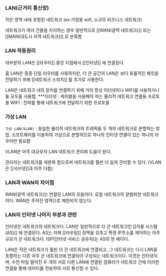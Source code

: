 ### LAN(근거리 통신망)

작은 영역 내에 포함된 네트워크 (ex:가정용 wifi, 소규모 비즈니스 네트워크)

네트워크가 여러 건물을 차지하는 경우 일반적으로 [[WAN(광역 네트워크)]] 또는 [[MAN(대도시 지역 네트워크)]] 로 분류함

### LAN 작동원리

대부분의 LAN은 [[라우터]] 중앙 지점에서 [[인터넷]] 에 연결된다. 

홈 LAN은 종종 단일 라우터를 사용하지만, 더 큰 공간의 LAN은 보다 효율적인 패킷을 전달하기 위해 [[네트워크 스위치]] 를 추가로 사용한다.

LAN은 네트워크 내의 장치를 연결하기 위해 거의 항상 이더넷이나 WIFI를 사용하거나 둘 모두를 사용함.
***이더넷 : 케이블을 사용해야 하는 물리적 네트워크 연결용 프로토콜 
WIFI : 전파를 통해 네트워크에 전달하기 위한 프로토콜 

### 가상 LAN

`가상 LAN(VLAN)` : 동일한 물리적 네트워크의 트레픽을 두 개의 네트워크로 분할하는 방법. 소프트웨어를 이용하여 가상으로 분할하므로 하나의 인터넷 연결이 있는 하나의 라우터만 필요함

VLAN은 아주 대규모의 LAN 네트워크 관리에 도움이 된다.

관리자는 네트워크를 세분화 함으로써 네트워크를 훨씬 더 쉽게 관리할 수 있다. (VLAN은 [[서브넷]]과 아주 다름)

### LAN과 WAN의 차이점

WAN(광역 네트워크)는 연결된 LAN의 모음이다. 로컬 네트워크의 광범위한 네트워크이다.
WAN은 주어진 영역으로 제한되지 않는다.

### LAN의 인터넷 나머지 부분과 관련

인터넷은 네트워크의 네트워크다. LAN은 일반적으로 더 큰 네트워크인 [[자율 시스템(AS)]] 에 연결된다. AS는 자체 [[라우팅]] 정책을 갖추고 특정 IP주소를 제어하는 아주 규모가 큰 네트워크다. ISP(인터넷 서비스 공유자)는 AS의 한 예이다.

LAN은 작은 네트워크가 훨씬 더 큰 네트워크에 연결되고, 그 네트워크는 다시 LAN을 포함하는 다른 아주 큰 네트워크에 연결되어 구성되는 네트워크이다. 이것은 인터넷이며, 수천 마일 떨어진 두 개의 서로 다른 LAN에 연결된 컴퓨터가 네트워크 간에 이러한 연결을 통해 데이터를 전송하여 서로 통신할 수 있다.